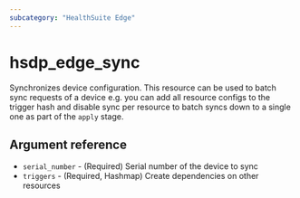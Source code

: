 ```yaml
---
subcategory: "HealthSuite Edge"
---
```


# hsdp_edge_sync

Synchronizes device configuration. This resource can be used to batch sync requests
of a device e.g. you can add all resource configs to the trigger hash and disable sync
per resource to batch syncs down to a single one as part of the `apply` stage.

## Argument reference

* `serial_number` - (Required) Serial number of the device to sync
* `triggers` - (Required, Hashmap) Create dependencies on other resources
